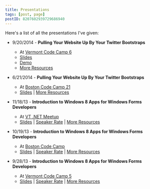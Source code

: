 ```yaml
---
title: Presentations
tags: [post, page]
postID: 8207602939729686940
---
```


Here's a list of all the presentations I've given:

* 9/20/2014 - **Pulling Your Website Up By Your Twitter Bootstraps**
  * At [Vermont Code Camp 6](http://vtcodecamp.org)
  * [Slides](http://1drv.ms/1AWqTo7)
  * [Demo](http://plnkr.co/edit/22uGuK?p=preview)
  * [More Resources](http://www.codingeverything.com/2014/06/BootstrapPresentation.html)
* 6/21/2014 - **Pulling Your Website Up By Your Twitter Bootstraps**
  * At [Boston Code Camp 21](https://www.bostoncodecamp.com/CC21/Sessions/Details/7177)
  * [Slides](http://1drv.ms/1AWqTo7) | [More Resources](http://www.codingeverything.com/2014/06/BootstrapPresentation.html)

* 11/18/13 - **Introduction to Windows 8 Apps for Windows Forms Developers**
  * At [VT .NET Meetup](http://www.meetup.com/VTCode/events/146213762/)
  * [Slides](https://speakerdeck.com/kylemit/introduction-to-windows-8-apps-for-windows-forms-developers) | [Speaker Rate](http://speakerrate.com/talks/26141-introduction-to-windows-8-apps-for-windows-forms-developers) | [More Resources](http://codingeverything.blogspot.com/2013/09/VTCC5.html)

* 10/19/13 - **Introduction to Windows 8 Apps for Windows Forms Developers**
  * At [Boston Code Camp](http://www.bostoncodecamp.com/CC20/Sessions/Details/4166)
  * [Slides](https://speakerdeck.com/kylemit/introduction-to-windows-8-apps-for-windows-forms-developers) | [Speaker Rate](http://speakerrate.com/talks/26141-introduction-to-windows-8-apps-for-windows-forms-developers) | [More Resources](http://codingeverything.blogspot.com/2013/09/VTCC5.html)

* 9/28/13 - **Introduction to Windows 8 Apps for Windows Forms Developers**
  * At [Vermont Code Camp 5](http://vtcodecamp.org/2013/sessions#introduction-to-windows-8-apps-for-windows-forms-developers)
  * [Slides](https://speakerdeck.com/kylemit/introduction-to-windows-8-apps-for-windows-forms-developers) | [Speaker Rate](http://speakerrate.com/talks/26141-introduction-to-windows-8-apps-for-windows-forms-developers) | [More Resources](http://codingeverything.blogspot.com/2013/09/VTCC5.html)
